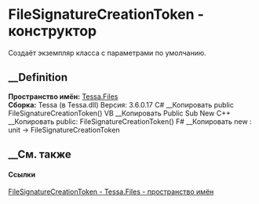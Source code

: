 # FileSignatureCreationToken - конструктор
Создаёт экземпляр класса с параметрами по умолчанию.
##  __Definition
 **Пространство имён:** [Tessa.Files](N_Tessa_Files.htm)  
 **Сборка:** Tessa (в Tessa.dll) Версия: 3.6.0.17
C# __Копировать
     public FileSignatureCreationToken()
VB __Копировать
     Public Sub New
C++ __Копировать
     public:
    FileSignatureCreationToken()
F# __Копировать
     new : unit -> FileSignatureCreationToken
##  __См. также
#### Ссылки
[FileSignatureCreationToken - ](T_Tessa_Files_FileSignatureCreationToken.htm)
[Tessa.Files - пространство имён](N_Tessa_Files.htm)
